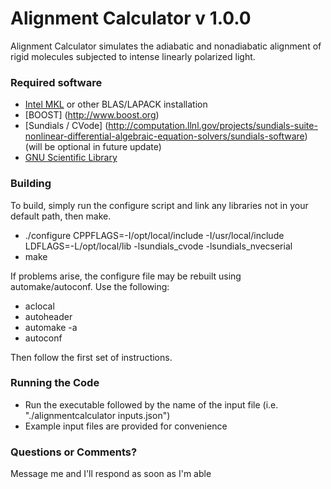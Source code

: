 # Alignment Calculator v 1.0.0 #

Alignment Calculator simulates the adiabatic and nonadiabatic alignment of rigid molecules subjected to intense linearly polarized light.

### Required software ###

* [Intel MKL](https://software.intel.com/en-us/intel-mkl) or other BLAS/LAPACK installation
* [BOOST] (http://www.boost.org)
* [Sundials / CVode] (http://computation.llnl.gov/projects/sundials-suite-nonlinear-differential-algebraic-equation-solvers/sundials-software) (will be optional in future update)
* [GNU Scientific Library](https://www.gnu.org/software/gsl/)

### Building ###

To build, simply run the configure script and link any libraries not in your default path, then make.

* ./configure CPPFLAGS=-I/opt/local/include -I/usr/local/include LDFLAGS=-L/opt/local/lib -lsundials_cvode -lsundials_nvecserial
* make

If problems arise, the configure file may be rebuilt using automake/autoconf. Use the following: 

* aclocal
* autoheader
* automake -a
* autoconf

Then follow the first set of instructions. 

### Running the Code  ###

* Run the executable followed by the name of the input file (i.e. "./alignmentcalculator inputs.json")
* Example input files are provided for convenience 


### Questions or Comments? ###

Message me and I'll respond as soon as I'm able